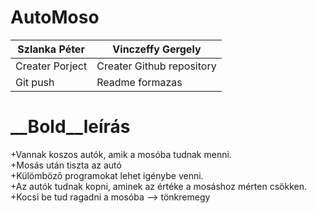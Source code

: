# AutoMoso

| Szlanka Péter    | Vinczeffy Gergely |
| -------------   | ------------- |
| Creater Porject  | Creater Github repository  |
| Git push  | Readme formazas  |

# __Bold__leírás<br>
+Vannak koszos autók, amik a mosóba tudnak menni.<br>
+Mosás után tiszta az autó<br>
+Külömböző programokat lehet igénybe venni.<br>
+Az autók tudnak kopni, aminek az értéke a mosáshoz mérten csökken.<br>
+Kocsi be tud ragadni a mosóba --> tönkremegy<br>
